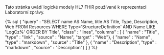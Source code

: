 Tato stránka uvádí logické modely HL7 FHIR používané k reprezentaci Laboratorní zprávy.

{% sql {
  "query" : "SELECT name AS Name, title AS Title, Type, Description, Web FROM Resources WHERE Type='StructureDefinition' AND Name LIKE 'LogCz%' ORDER BY Title",
  "class" : "lines",
  "columns" : [
    { "name" : "Title"      , "type" : "link"     , "source" : "Name", "target" : "Web"},
    { "name" : "Name"       , "type" : "markdown" , "source" : "Title" },
    { "name" : "Description", "type" : "markdown" , "source" : "Description"}
  ]
} %}